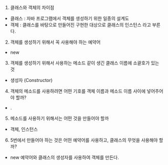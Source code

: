 1. 클래스와 객체의 차이점
- 클래스 : 자바 프로그램에서 객체를 생성하기 위한 일종의 설계도
- 객체 : 클래스를 바탕으로 만들어진 구현한 대상으로 클래스의 인스턴스 라고 부른다.
2. 객체를 생성하기 위해서 꼭 사용해야 하는 예약어
- new
3. 객체를 생성하기 위해서 사용하는 메소드 같이 생긴 클래스 이름에 소괄호가 있는 것
- 생성자 (Constructor)
4. 객체의 메소드를 사용하려면 어떤 기호를 객체 이름과 메소드 이름 사이에 넣어주어야 할까?
- .
5. 메소드를 사용하기 위해서는 어떤 것을 만들어야 할까
- 객체, 인스턴스
6. 5번에서 만들어야 하는 것은 어떤 예약어를 사용하고, 클래스의 무엇을 사용해야 할까?
- new 예약어와 클래스의 생성자를 사용하여 객체를 만든다.
